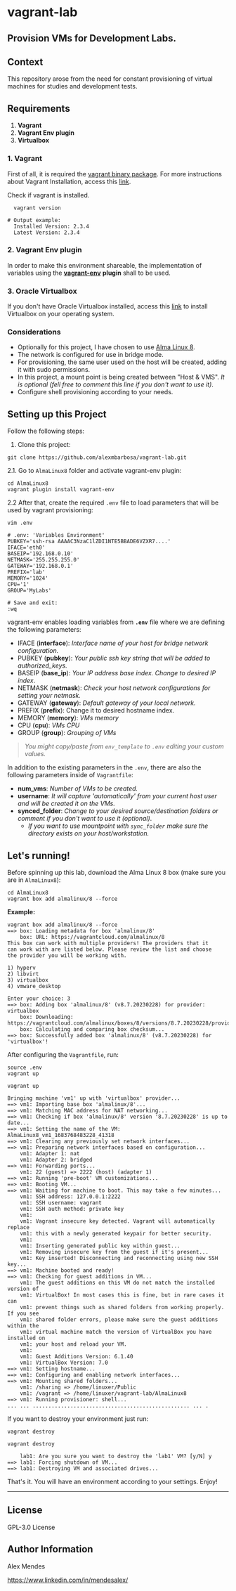 # vagrant-lab
Provision VMs for Development Labs.
---
## **Context**

This repository arose from the need for constant provisioning of virtual machines for studies and development tests.


## **Requirements**

1. **Vagrant**
2. **Vagrant Env plugin**
3. **Virtualbox**

### 1. **Vagrant**

First of all, it is required the [vagrant binary package](https://developer.hashicorp.com/vagrant/downloads). For more instructions about Vagrant Installation, access this [link](https://developer.hashicorp.com/vagrant/tutorials/getting-started/getting-started-install?product_intent=vagrant).

  Check if vagrant is installed.

```shell
  vagrant version
```

```shell
# Output example:
  Installed Version: 2.3.4
  Latest Version: 2.3.4
```

### 2. **Vagrant Env** plugin

In order to make this environment shareable, the implementation of variables using the [**vagrant-env**](https://github.com/gosuri/vagrant-env) **plugin** shall to be used.

### 3. **Oracle Virtualbox**

If you don't have Oracle Virtualbox installed, access this [link](https://www.virtualbox.org/wiki/Downloads) to install Virtualbox on your operating system.

### **Considerations**

- Optionally for this project, I have chosen to use [Alma Linux 8](https://app.vagrantup.com/almalinux/boxes/8).
- The network is configured for use in bridge mode.
- For provisioning, the same user used on the host will be created, adding it with sudo permissions.
- In this project, a mount point is being created between "Host & VMS". *It is optional (fell free to comment this line if you don't want to use it)*.
- Configure shell provisioning according to your needs.

## **Setting up this Project**

Follow the following steps:

1. Clone this project:
```shell
git clone https://github.com/alexmbarbosa/vagrant-lab.git
```

2.1. Go to `AlmaLinux8` folder and activate vagrant-env plugin:

```shell
cd AlmaLinux8
vagrant plugin install vagrant-env
```

2.2 After that, create the required `.env` file to load parameters that will be used by vagrant provisioning:

```shell
vim .env
```

```shell
# .env: 'Variables Environment'
PUBKEY='ssh-rsa AAAAC3NzaC1lZDI1NTE5BBADE6VZXR7....'
IFACE='eth0'
BASEIP='192.168.0.10'
NETMASK='255.255.255.0'
GATEWAY='192.168.0.1'
PREFIX='lab'
MEMORY='1024'
CPU='1'
GROUP='MyLabs'
```

```shell
# Save and exit:
:wq
```

vagrant-env enables loading variables from **`.env`** file where we are defining the following parameters:

- IFACE (**interface**): *Interface name of your host for bridge network configuration.*
- PUBKEY (**pubkey**): *Your public ssh key string that will be added to authorized_keys.*
- BASEIP (**base_ip**): *Your IP address base index. Change to desired IP index*.
- NETMASK (**netmask**): *Check your host network configurations for setting your netmask.*
- GATEWAY (**gateway**): *Default gateway of your local network.*
- PREFIX (**prefix**): Change it to desired hostname index.
- MEMORY (**memory**): *VMs memory*
- CPU (**cpu**): *VMs CPU*
- GROUP (**group**): *Grouping of VMs*

> *You might copy/paste from `env_template` to `.env` editing your custom values.* 

In addition to the existing parameters in the `.env`, there are also the following parameters inside of `Vagrantfile`:
- **num_vms**:  *Number of VMs to be created.*
- **username**: *It will capture 'automatically' from your current host user and will be created it on the VMs.*
- **synced_folder**: *Change to your desired source/destination folders or comment if you don't want to use it (optional)*.
  * *If you want to use mountpoint with `sync_folder` make sure the directory exists on your host/workstation.*

## **Let's running!**

Before spinning up this lab, download the Alma Linux 8 box (make sure you are in `AlmaLinux8`):

```shell
cd AlmaLinux8
vagrant box add almalinux/8 --force
```

**Example:**
```shell
vagrant box add almalinux/8 --force
==> box: Loading metadata for box 'almalinux/8'
    box: URL: https://vagrantcloud.com/almalinux/8
This box can work with multiple providers! The providers that it
can work with are listed below. Please review the list and choose
the provider you will be working with.

1) hyperv
2) libvirt
3) virtualbox
4) vmware_desktop

Enter your choice: 3
==> box: Adding box 'almalinux/8' (v8.7.20230228) for provider: virtualbox
    box: Downloading: https://vagrantcloud.com/almalinux/boxes/8/versions/8.7.20230228/providers/virtualbox.box
    box: Calculating and comparing box checksum...
==> box: Successfully added box 'almalinux/8' (v8.7.20230228) for 'virtualbox'!
```

After configuring the `Vagrantfile`, run:

```shell
source .env
vagrant up
```

```shell
vagrant up

Bringing machine 'vm1' up with 'virtualbox' provider...
==> vm1: Importing base box 'almalinux/8'...
==> vm1: Matching MAC address for NAT networking...
==> vm1: Checking if box 'almalinux/8' version '8.7.20230228' is up to date...
==> vm1: Setting the name of the VM: AlmaLinux8_vm1_1683768483228_41318
==> vm1: Clearing any previously set network interfaces...
==> vm1: Preparing network interfaces based on configuration...
    vm1: Adapter 1: nat
    vm1: Adapter 2: bridged
==> vm1: Forwarding ports...
    vm1: 22 (guest) => 2222 (host) (adapter 1)
==> vm1: Running 'pre-boot' VM customizations...
==> vm1: Booting VM...
==> vm1: Waiting for machine to boot. This may take a few minutes...
    vm1: SSH address: 127.0.0.1:2222
    vm1: SSH username: vagrant
    vm1: SSH auth method: private key
    vm1: 
    vm1: Vagrant insecure key detected. Vagrant will automatically replace
    vm1: this with a newly generated keypair for better security.
    vm1: 
    vm1: Inserting generated public key within guest...
    vm1: Removing insecure key from the guest if it's present...
    vm1: Key inserted! Disconnecting and reconnecting using new SSH key...
==> vm1: Machine booted and ready!
==> vm1: Checking for guest additions in VM...
    vm1: The guest additions on this VM do not match the installed version of
    vm1: VirtualBox! In most cases this is fine, but in rare cases it can
    vm1: prevent things such as shared folders from working properly. If you see
    vm1: shared folder errors, please make sure the guest additions within the
    vm1: virtual machine match the version of VirtualBox you have installed on
    vm1: your host and reload your VM.
    vm1: 
    vm1: Guest Additions Version: 6.1.40
    vm1: VirtualBox Version: 7.0
==> vm1: Setting hostname...
==> vm1: Configuring and enabling network interfaces...
==> vm1: Mounting shared folders...
    vm1: /sharing => /home/linuxer/Public
    vm1: /vagrant => /home/linuxer/vagrant-lab/AlmaLinux8
==> vm1: Running provisioner: shell...
... ... .................................................. ... .
```

If you want to destroy your environment just run:

```shell
vagrant destroy
```

```shell
vagrant destroy

    lab1: Are you sure you want to destroy the 'lab1' VM? [y/N] y
==> lab1: Forcing shutdown of VM...
==> lab1: Destroying VM and associated drives...
```

That's it. You will have an environment according to your settings. Enjoy!

---
License
-------

GPL-3.0 License

Author Information
------------------

Alex Mendes

https://www.linkedin.com/in/mendesalex/
